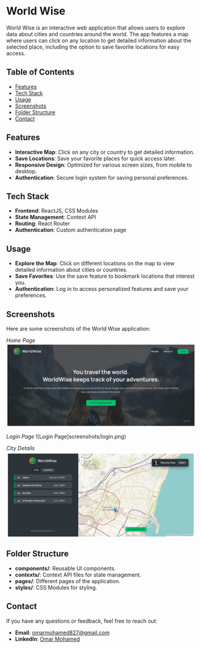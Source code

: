 # World Wise

World Wise is an interactive web application that allows users to explore data about cities and countries around the world. The app features a map where users can click on any location to get detailed information about the selected place, including the option to save favorite locations for easy access.

## Table of Contents

- [Features](#features)
- [Tech Stack](#tech-stack)
- [Usage](#usage)
- [Screenshots](#screenshots)
- [Folder Structure](#folder-structure)
- [Contact](#contact)

## Features

- **Interactive Map**: Click on any city or country to get detailed information.
- **Save Locations**: Save your favorite places for quick access later.
- **Responsive Design**: Optimized for various screen sizes, from mobile to desktop.
- **Authentication**: Secure login system for saving personal preferences.

## Tech Stack

- **Frontend**: ReactJS, CSS Modules
- **State Management**: Context API
- **Routing**: React Router
- **Authentication**: Custom authentication page


## Usage

- **Explore the Map**: Click on different locations on the map to view detailed information about cities or countries.
- **Save Favorites**: Use the save feature to bookmark locations that interest you.
- **Authentication**: Log in to access personalized features and save your preferences.

## Screenshots

Here are some screenshots of the World Wise application:

*Home Page*
![Home Page](screenshots/home.png)

*Login Page*
![Login Page]screenshots/login.png)

*City Details*
![City Details](screenshots/city-details.png)


## Folder Structure

- **components/**: Reusable UI components.
- **contexts/**: Context API files for state management.
- **pages/**: Different pages of the application.
- **styles/**: CSS Modules for styling.

## Contact

If you have any questions or feedback, feel free to reach out:

- **Email**: omarmohamed827@gmail.com
- **LinkedIn**: [Omar Mohamed](https://www.linkedin.com/in/omar-mohamed-611773292)
